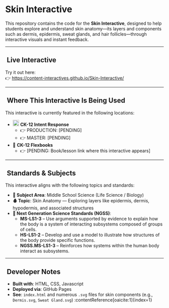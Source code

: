 # Skin Interactive

This repository contains the code for the **Skin Interactive**, designed to help students explore and understand skin anatomy—its layers and components such as dermis, epidermis, sweat glands, and hair follicles—through interactive visuals and instant feedback.

---

## ​ Live Interactive

Try it out here:  
👉 https://content-interactives.github.io/Skin-Interactive/

---

## ​ Where This Interactive Is Being Used

This interactive is currently featured in the following locations:

- <img width="20" height="20" alt="image" src="https://github.com/user-attachments/assets/5d12571f-8e12-4441-98ab-c0bc94069a96" /> **CK-12 Intent Response**  
  - 👉 PRODUCTION: [PENDING]  
  - 👉 MASTER: [PENDING]  
- 📘 **CK-12 Flexbooks**  
  - 👉 [PENDING: Book/lesson link where this interactive appears]

---

## ​ Standards & Subjects

This interactive aligns with the following topics and standards:

- **📂 Subject Area**: Middle School Science (Life Science / Biology)  
- **🩸 Topic**: Skin Anatomy — Exploring layers like epidermis, dermis, hypodermis, and associated structures  
- **📏 Next Generation Science Standards (NGSS)**:  
  - **MS-LS1-3** – Use arguments supported by evidence to explain how the body is a system of interacting subsystems composed of groups of cells.  
  - **HS-LS1-2** – Develop and use a model to illustrate how structures of the body provide specific functions.  
  - **NGSS.MS-LS1-3** – Reinforces how systems within the human body interact as subsystems.

---

## ​​ Developer Notes

- **Built with**: HTML, CSS, Javascript
- **Deployed via**: GitHub Pages  
- **See**: `index.html` and numerous `.svg` files for skin components (e.g., `Dermis.svg`, `Sweat Gland.svg`) :contentReference[oaicite:1]{index=1}
